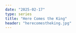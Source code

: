 ```yaml
---
date: "2025-02-17"
type: series
title: "Here Comes the King"
header: "herecomestheking.jpg"
---
```

